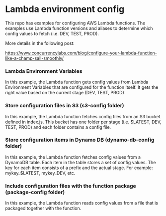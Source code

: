 

Lambda environment config
=========================

This repo has examples for configuring AWS Lambda functions. The examples use Lambda function
versions and aliases to determine which config values to fetch (i.e. DEV, TEST, PROD).

More details in the following post:

https://www.concurrencylabs.com/blog/configure-your-lambda-function-like-a-champ-sail-smoothly/


### Lambda Environment Variables

In this example, the Lambda function gets config values from Lambda Environment Variables that
are configured for the function itself. It gets the right value based on the current
stage (DEV, TEST, PROD)

### Store configuration files in S3 (s3-config folder)
In this example, the Lambda function fetches config files from an S3 bucket defined
in index.js. This bucket has one folder per stage (i.e. $LATEST, DEV, TEST, PROD) and
each folder contains a config file.


### Store configuration items in Dynamo DB (dynamo-db-config folder)
In this example, the Lambda function fetches config values from a DynamoDB table. Each item
in the table stores a set of config values. The key for each item consists of a prefix and 
the actual stage. For example: mykey_$LATEST, mykey_DEV, etc.


### Include configuration files with the function package (package-config folder)
In this example, the Lambda function reads config values from a file that is packaged together
with the function.










